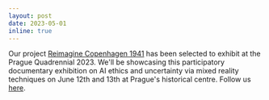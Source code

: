 ```yaml
---
layout: post
date: 2023-05-01
inline: true
---
```


Our project [Reimagine Copenhagen 1941](https://www.diffractiontheatre.com/programme) has been selected to exhibit at the Prague Quadrennial 2023. We'll be showcasing this participatory documentary exhibition on AI ethics and uncertainty via mixed reality techniques on June 12th and 13th at Prague's historical centre. Follow us [here](https://www.instagram.com/diffractiontheatre/). 